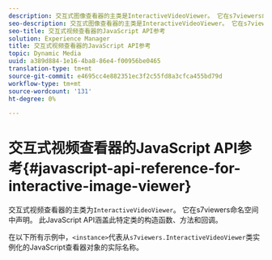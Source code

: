 ```yaml
---
description: 交互式图像查看器的主类是InteractiveVideoViewer。 它在s7viewers命名空间中声明。 此JavaScript API涵盖此特定类的构造函数、方法和回调。
seo-description: 交互式图像查看器的主类是InteractiveVideoViewer。 它在s7viewers命名空间中声明。 此JavaScript API涵盖此特定类的构造函数、方法和回调。
seo-title: 交互式视频查看器的JavaScript API参考
solution: Experience Manager
title: 交互式视频查看器的JavaScript API参考
topic: Dynamic Media
uuid: a389d884-1e16-4ba8-86e4-f00956be0465
translation-type: tm+mt
source-git-commit: e4695cc4e882351ec3f2c55fd8a3cfca455bd79d
workflow-type: tm+mt
source-wordcount: '131'
ht-degree: 0%

---
```



# 交互式视频查看器的JavaScript API参考{#javascript-api-reference-for-interactive-image-viewer}

交互式视频查看器的主类为`InteractiveVideoViewer`。 它在s7viewers命名空间中声明。 此JavaScript API涵盖此特定类的构造函数、方法和回调。

在以下所有示例中，`<instance>`代表从`s7viewers.InteractiveVideoViewer`类实例化的JavaScript查看器对象的实际名称。
